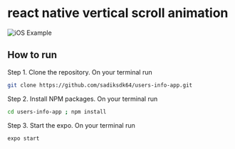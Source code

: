 # react native vertical scroll animation
![iOS Example](./demo-ios.gif)

## How to run 
Step 1. Clone the repository. On your terminal run 

```bash
git clone https://github.com/sadiksdk64/users-info-app.git
```

Step 2. Install NPM packages. On your terminal run

```bash
cd users-info-app ; npm install
```

Step 3. Start the expo. On your terminal run 

```bash
expo start
```


